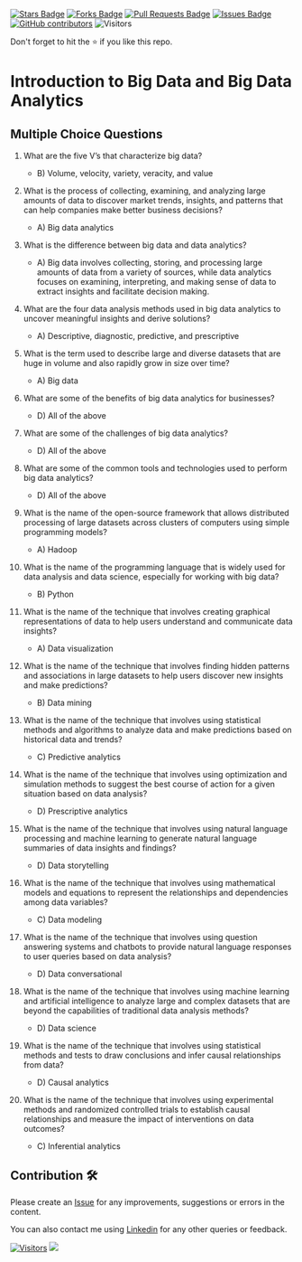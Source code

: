 <a href="https://github.com/drshahizan/HPDP/stargazers"><img src="https://img.shields.io/github/stars/drshahizan/HPDP" alt="Stars Badge"/></a>
<a href="https://github.com/drshahizan/HPDP/network/members"><img src="https://img.shields.io/github/forks/drshahizan/HPDP" alt="Forks Badge"/></a>
<a href="https://github.com/drshahizan/HPDP/pulls"><img src="https://img.shields.io/github/issues-pr/drshahizan/HPDP" alt="Pull Requests Badge"/></a>
<a href="https://github.com/drshahizan/HPDP/issues"><img src="https://img.shields.io/github/issues/drshahizan/HPDP" alt="Issues Badge"/></a>
<a href="https://github.com/drshahizan/HPDP/graphs/contributors"><img alt="GitHub contributors" src="https://img.shields.io/github/contributors/drshahizan/Python_Tutorial?color=2b9348"></a>
![Visitors](https://api.visitorbadge.io/api/visitors?path=https%3A%2F%2Fgithub.com%2Fdrshahizan%2FHPDP&labelColor=%23d9e3f0&countColor=%23697689&style=flat)

Don't forget to hit the :star: if you like this repo.

# Introduction to Big Data and Big Data Analytics

## Multiple Choice Questions																																					

1. What are the five V’s that characterize big data?
   - B) Volume, velocity, variety, veracity, and value

2. What is the process of collecting, examining, and analyzing large amounts of data to discover market trends, insights, and patterns that can help companies make better business decisions?
   - A) Big data analytics

3. What is the difference between big data and data analytics?
   - A) Big data involves collecting, storing, and processing large amounts of data from a variety of sources, while data analytics focuses on examining, interpreting, and making sense of data to extract insights and facilitate decision making.

4. What are the four data analysis methods used in big data analytics to uncover meaningful insights and derive solutions?
   - A) Descriptive, diagnostic, predictive, and prescriptive

5. What is the term used to describe large and diverse datasets that are huge in volume and also rapidly grow in size over time?
   - A) Big data

6. What are some of the benefits of big data analytics for businesses?
   - D) All of the above

7. What are some of the challenges of big data analytics?
   - D) All of the above

8. What are some of the common tools and technologies used to perform big data analytics?
   - D) All of the above

9. What is the name of the open-source framework that allows distributed processing of large datasets across clusters of computers using simple programming models?
   - A) Hadoop

10. What is the name of the programming language that is widely used for data analysis and data science, especially for working with big data?
    - B) Python

11. What is the name of the technique that involves creating graphical representations of data to help users understand and communicate data insights?
    - A) Data visualization

12. What is the name of the technique that involves finding hidden patterns and associations in large datasets to help users discover new insights and make predictions?
    - B) Data mining

13. What is the name of the technique that involves using statistical methods and algorithms to analyze data and make predictions based on historical data and trends?
    - C) Predictive analytics

14. What is the name of the technique that involves using optimization and simulation methods to suggest the best course of action for a given situation based on data analysis?
    - D) Prescriptive analytics

15. What is the name of the technique that involves using natural language processing and machine learning to generate natural language summaries of data insights and findings?
    - D) Data storytelling

16. What is the name of the technique that involves using mathematical models and equations to represent the relationships and dependencies among data variables?
    - C) Data modeling

17. What is the name of the technique that involves using question answering systems and chatbots to provide natural language responses to user queries based on data analysis?
    - D) Data conversational

18. What is the name of the technique that involves using machine learning and artificial intelligence to analyze large and complex datasets that are beyond the capabilities of traditional data analysis methods?
    - D) Data science

19. What is the name of the technique that involves using statistical methods and tests to draw conclusions and infer causal relationships from data?
    - D) Causal analytics

20. What is the name of the technique that involves using experimental methods and randomized controlled trials to establish causal relationships and measure the impact of interventions on data outcomes?
    - C) Inferential analytics

## Contribution 🛠️
Please create an [Issue](https://github.com/drshahizan/HPDP/issues) for any improvements, suggestions or errors in the content.

You can also contact me using [Linkedin](https://www.linkedin.com/in/drshahizan/) for any other queries or feedback.

[![Visitors](https://api.visitorbadge.io/api/visitors?path=https%3A%2F%2Fgithub.com%2Fdrshahizan&labelColor=%23697689&countColor=%23555555&style=plastic)](https://visitorbadge.io/status?path=https%3A%2F%2Fgithub.com%2Fdrshahizan)
![](https://hit.yhype.me/github/profile?user_id=81284918)
